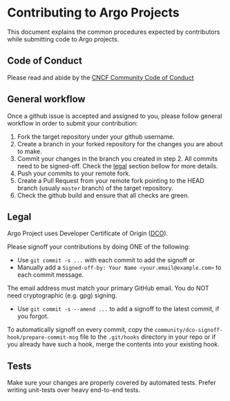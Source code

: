 # Contributing to Argo Projects

This document explains the common procedures expected by contributors while submitting code to Argo projects.

## Code of Conduct

Please read and abide by the [CNCF Community Code of Conduct](https://github.com/cncf/foundation/blob/master/code-of-conduct.md)

## General workflow

Once a github issue is accepted and assigned to you, please follow general workflow in order to submit your contribution:
1. Fork the target repository under your github username.
2. Create a branch in your forked repository for the changes you are about to make.
3. Commit your changes in the branch you created in step 2. All commits need to be signed-off. Check the [legal](#legal) section bellow for more details.
4. Push your commits to your remote fork.
5. Create a Pull Request from your remote fork pointing to the HEAD branch (usualy `master` branch) of the target repository.
6. Check the github build and ensure that all checks are green.

## Legal

Argo Project uses Developer Certificate of Origin ([DCO](https://github.com/apps/dco/)).

Please signoff your contributions by doing ONE of the following:
* Use `git commit -s ...` with each commit to add the signoff or
* Manually add a `Signed-off-by: Your Name <your.email@example.com>` to each commit message.

The email address must match your primary GitHub email. You do NOT need cryptographic (e.g. gpg) signing.
* Use `git commit -s --amend ...` to add a signoff to the latest commit, if you forgot.

To automatically signoff on every commit, copy the `community/dco-signoff-hook/prepare-commit-msg` file to the `.git/hooks` directory in your repo or if you already have such a hook, merge the contents into your existing hook.

## Tests

Make sure your changes are properly covered by automated tests. Prefer writing unit-tests over heavy end-to-end tests.
